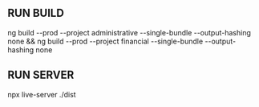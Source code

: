 ## RUN BUILD
ng build --prod --project administrative --single-bundle --output-hashing none && ng build --prod --project financial --single-bundle --output-hashing none

## RUN SERVER
npx live-server ./dist
